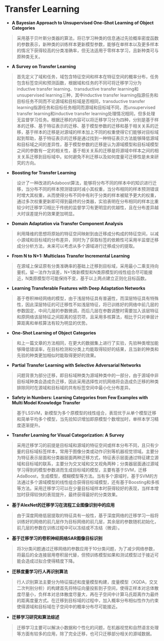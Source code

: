 # Transfer Learning

+ **A Bayesian Approach to Unsupervised One-Shot Learning of Object Categories**
> 采用基于贝叶斯分类器的算法，将已学习种类的信息通过先验概率密度函数的参数表示，新种类的训练样本更新模型参数，能够在单样本以及更多样本的情况下获得较高的分类准确率，但无法适用于零样本学习，且新种类可与原种类无关。

+ **A Survey on Transfer Learning**
> 首先定义了域和任务，域包含特征空间和样本在特征空间的概率分布，任务包含标签空间和预测函数，根据域和任务的不同可将迁移学习分为inductive transfer learning、transductive transfer learning和unsupervised learning三种，其中inductive transfer learning指源任务和目标任务不同而不论源域和目标域是否相同，transductive transfer learning指源任务和目标任务相同而源域和目标域不同，而unsupervised transfer learning和inductive transfer learning处理情况相同，但多处理无监督学习任务。根据迁移的内容可以将迁移学习分为四种，分别是基于样本的迁移、基于特征表示的迁移、基于模型参数的迁移和基于相关关系的迁移，基于样本的迁移是对源域的样本加上不同的权重使得它们能够对目标域起到帮助，基于特征表示的迁移是通过找到一种特征表示方法能够降低源域和目标域之间的差异性，基于模型参数的迁移是认为源域模型和目标域模型之间的参数有一定的相关性，基于相关关系的迁移是将源域中样本之间的相关关系迁移到目标域中。如何避免不利迁移以及如何度量可迁移性是未来研究的方向。

+ **Boosting for Transfer Learning**
> 设计了一种改进的Adaboost算法，能够将分布不同的样本中的知识进行迁移，当分布不同的样本预测错误时减小其权重，当分布相同的样本预测错误时增大其权重，从而使得分布不同中有利于分类的样本被赋予更大的权重，通过多次权重更新即可得到最终的分类器，实验表明在分布相同的样本比重较少时迁移学习相比于传统的监督学习有更明显的优越性，且在分布差异越大时误差提升的效果更加明显。

+ **Domain Adaptation via Transfer Component Analysis**
> 利用降维的思想将原始的特征空间映射到由迁移成分构成的特征空间，以减小源域和目标域的分布差异，同时为了获取标签的依赖性可采用半监督迁移成分分析方法，未来可以考虑从多个源域进行迁移成分的提取。

+ **From N to N+1: Multiclass Transfer Incremental Learning**
> 在源域上保证原有分类准确率的基础上迁移到目标域，采用最小二乘支持向量机，留一法作为误差，N+1类新模型和N类原模型的线性组合尽可能接近，N类原模型尽可能保持不变，基于以上两点建立正则化目标函数。

+ **Learning Transferable Features with Deep Adaptation Networks**
> 基于卷积神经网络的模型，由于浅层特征具有普遍性，而深层特征具有特殊性，因此深层特征的可迁移性不如浅层特征，将已训练好的网络中前几层的参数固定，中间几层的参数微调，而后几层在参数调整时需要加入该层特征和原网络该层特征之间距离的惩罚项，且采用多核算法，相比于只对单层计算距离和单核算法有较为明显的优势。

+ **One-Shot Learning of Object Categories**
> 和上一篇文章的方法相同，在更大的数据集上进行了实验，先验种类增加能够降低错误率，在目标检测和分类上均能取得较好的结果，且当新的种类和先验的种类更加相似时能取得更好的效果。

+ **Partial Transfer Learning with Selective Adversarial Networks**
> 问题背景为部分迁移，即目标域种类为源域种类中的一部分，由于源域中非目标域种类会造成负迁移，因此采用选择性对抗网络将会造成负迁移的种类排除同时在源域和目标域的共有标签空间中最小化分布差异。

+ **Safety in Numbers: Learning Categories from Few Examples with Multi Model Knowledge Transfer**
> 基于LSSVM，新模型为多个原模型的线性组合，表现优于从单个模型迁移和简单平均多个模型，当先验知识增加即原模型个数增加时，单样本学习精度逐渐提升。

+ **Transfer Learning for Visual Categorization: A Survey**
> 采用迁移学习的前提是目标域和源域的特征空间或样本分布不同，且只有少量的目标域标签样本，常用于图像分类或动作识别等机器视觉领域。主要分为特征表示层面和分类器层面两种迁移方式，特征表示层面通过特征建立源域和目标域的联系，主要分为交叉域和交叉视角两种；分类器层面通过源域学习得到的模型参数进而生成目标域的模型，主要有基于SVM，迁移AdaBoost，生成模型，模糊模型等方法。当有多个源域时，基于SVM的方法通过多个源域模型的线性组合获得目标域模型，还有基于Boosting和多核等方法。采用迁移学习可以在少量目标域样本时获得较好的表现，当样本增加时获得较快的表现提升，最终获得最好的分类效果。

+ **基于AlexNet的迁移学习在流程工业图像识别中的应用**
> 由于深度网络低层提取的特征具有一般性，基于深度网络的迁移学习一般将训练好的网络的前几层作为目标网络的前几层，其余层的参数随机初始化，前几层的参数在训练过程中可以冻结或不冻结（微调）。

+ **基于迁移学习的卷积神经网络SAR图像目标识别**
> 将3分类问题通过迁移网络的参数应用于10分类问题，为了减少网络参数，将最后的全连接层用卷积层代替，但预训练模型如果和测试模型过于接近可能会造成过拟合使得精度下降。

+ **迁移度量学习行人再识别算法**
> 行人识别算法主要分为特征描述和度量模型构建，度量模型（XQDA，交叉二次判别分析）的构建首先将特征向量投影到子空间，使得正样本对总体散度尽量小，负样本对总体散度尽量大，再在子空间中计算马氏距离作为最终的距离度量方式。在迁移到目标域的过程中，加入概率分布相似性作为约束使得源域和目标域在子空间中的概率分布尽可能接近。

+ **迁移学习研究和算法综述**
> 迁移学习主要可以解决小数据和个性化的问题，在机器视觉和自然语言处理等方面有较多的应用，除了完全迁移，也可只迁移部分相关的源域数据。